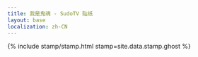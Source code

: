 ```yaml
---
title: 我是鬼魂 - SudoTV 贴纸
layout: base
localization: zh-CN
---
```


{% include stamp/stamp.html
    stamp=site.data.stamp.ghost
%}